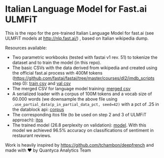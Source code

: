 # Italian Language Model for Fast.ai ULMFiT
This is the repo for the pre-trained Italian Language Model for fast.ai (see ULMFiT models at http://nlp.fast.ai/) , based on Italian wikipedia dump.

Resources available:
* Two parametric workbooks (tested with fastai v1 rev. 51) to tokenize the dataset and to train the model (in this repo).
* The basic CSVs with the data derived from wikipedia and created using the official fast.ai process with 400M tokens (https://github.com/fastai/fastai/tree/master/courses/dl2/imdb_scripts step 0): [train csv](https://drive.google.com/file/d/1Eoipisg2-nGewt-96BJVY8SPweTTf_yG/view?usp=sharing) and [val csv](https://drive.google.com/file/d/1gG4FlqOYs0PmYKMK4aHlPnPyjJWW_Fr0/view?usp=sharing)
* The merged CSV for language model training: [merged csv](https://drive.google.com/file/d/1pzTOT1trQLfj0F1fabC-dsDfwQwLKmeh/view?usp=sharing)
* A serialized loader with a corpus of 100M tokens and a vocab size of 60.000 words (we downsample the above file using  `.use_partial_data(p_in_partial_data_pct, seed=42)` with a pct of .25 in the datablock api: [corpus](https://drive.google.com/file/d/1e9hLetLb64pB6eIzgpX7O0-twJhrMWrV/view?usp=sharing)
* The corresponding itos file (to be used on step 2 and 3 of ULMFiT approach): [itos](https://drive.google.com/file/d/1-HubZtd6oY62S1Z5oR1_aLm4dFoNwTpq/view?usp=sharing)
* The trained model (26.8 perplexity on validation): [model](https://drive.google.com/file/d/1Bu3HNq_R9ApHeLNfVYABw05wuUIFtujI/view?usp=sharing). With this model we achieved 96.5% accuracy on classifications of sentiment in restaurant reviews.

Work is heavily inspired by https://github.com/tchambon/deepfrench and made with :heart: by Quantyca Analytics Team
